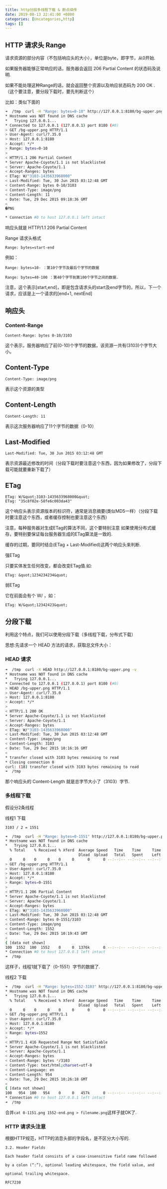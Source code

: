 ```yaml
---
title: http分段多线程下载 & 断点续传
date: 2019-08-13 22:41:00 +0800
categories: [Uncategories,http]
tags: []
---
```


## HTTP 请求头 Range
请求资源的部分内容（不包括响应头的大小），单位是byte，即字节，从0开始.

如果服务器能够正常响应的话，服务器会返回 206 Partial Content 的状态码及说明.

如果不能处理这种Range的话，就会返回整个资源以及响应状态码为 200 OK .（这个要注意，要分段下载时，要先判断这个）

比如：类似下面的

```bash
➜  /tmp  curl -H "Range: bytes=0-10" http://127.0.0.1:8180/bg-upper.png -v
* Hostname was NOT found in DNS cache
*   Trying 127.0.0.1...
* Connected to 127.0.0.1 (127.0.0.1) port 8180 (#0)
> GET /bg-upper.png HTTP/1.1
> User-Agent: curl/7.35.0
> Host: 127.0.0.1:8180
> Accept: */*
> Range: bytes=0-10
>
< HTTP/1.1 206 Partial Content
* Server Apache-Coyote/1.1 is not blacklisted
< Server: Apache-Coyote/1.1
< Accept-Ranges: bytes
< ETag: W/"3103-1435633968000"
< Last-Modified: Tue, 30 Jun 2015 03:12:48 GMT
< Content-Range: bytes 0-10/3103
< Content-Type: image/png
< Content-Length: 11
< Date: Tue, 29 Dec 2015 09:18:36 GMT
<
�PNG

* Connection #0 to host 127.0.0.1 left intact
```


响应头就是 HTTP/1.1 206 Partial Content

Range 请求头格式
```http
Range: bytes=start-end
```


例如：
```http
Range: bytes=10- ：第10个字节及最后个字节的数据

Range: bytes=40-100 ：第40个字节到第100个字节之间的数据.
```

注意，这个表示[start,end]，即是包含请求头的start及end字节的，所以，下一个请求，应该是上一个请求的[end+1, nextEnd]

## 响应头

### Content-Range

```http
Content-Range: bytes 0-10/3103
```

这个表示，服务器响应了前(0-10)个字节的数据，该资源一共有(3103)个字节大小。

## Content-Type

```http
Content-Type: image/png
```

表示这个资源的类型

## Content-Length

```http
Content-Length: 11
```

表示这次服务器响应了11个字节的数据（0-10）

## Last-Modified

```http
Last-Modified: Tue, 30 Jun 2015 03:12:48 GMT
```

表示资源最近修改的时间（分段下载时要注意这个东西，因为如果修改了，分段下载可能就要重新下载了）

## ETag

```http
ETag: W/&quot;3103-1435633968000&quot;
ETag: "35c8f02e-58fe6c003da43"
```


这个响应头表示资源版本的标识符，通常是消息摘要(类似MD5一样）（分段下载时要注意这个东西，或者缓存控制也要注意这个东西）

注意，每种服务器对生成ETag的算法不同，这个要特别注意 如果使用分布式缓存，要特别要保证每台服务器生成的ETag算法是一致的.

缓存的过期，要同时结合(ETag + Last-Modified)这两个响应头来判断.

强ETag

只要实体发生任何改变，都会改变ETag值.如:

`ETag: &quot;1234234234&quot;`

弱ETag

它在前面会有个 W/ ，如：

`ETag: W/&quot;12342423&quot;`

## 分段下载
利用这个特点，我们可以使用分段下载（多线程下载，分布式下载）

思想:先请求一个 HEAD 方法的请求，获取总文件大小：

### HEAD 请求

```bash
➜  /tmp  curl -X HEAD http://127.0.0.1:8180/bg-upper.png -v
* Hostname was NOT found in DNS cache
*   Trying 127.0.0.1...
* Connected to 127.0.0.1 (127.0.0.1) port 8180 (#0)
> HEAD /bg-upper.png HTTP/1.1
> User-Agent: curl/7.35.0
> Host: 127.0.0.1:8180
> Accept: */*
>
< HTTP/1.1 200 OK
* Server Apache-Coyote/1.1 is not blacklisted
< Server: Apache-Coyote/1.1
< Accept-Ranges: bytes
< ETag: W/"3103-1435633968000"
< Last-Modified: Tue, 30 Jun 2015 03:12:48 GMT
< Content-Type: image/png
< Content-Length: 3103
< Date: Tue, 29 Dec 2015 10:16:16 GMT
<
* transfer closed with 3103 bytes remaining to read
* Closing connection 0
curl: (18) transfer closed with 3103 bytes remaining to read
➜  /tmp
```

那个响应头的 Content-Length 就是总字节大小了（3103）字节.

### 多线程下载
假设分2条线程

线程1 下载

```bash
3103 / 2 = 1551

➜  /tmp  curl -H "Range: bytes=0-1551" http://127.0.0.1:8180/bg-upper.png -v -o 0-1151.png
* Hostname was NOT found in DNS cache
*   Trying 127.0.0.1...
  % Total    % Received % Xferd  Average Speed   Time    Time     Time  Current
                                 Dload  Upload   Total   Spent    Left  Speed
  0     0    0     0    0     0      0      0 --:--:-- --:--:-- --:--:--     0* Connected to 127.0.0.1 (127.0.0.1) port 8180 (#0)
> GET /bg-upper.png HTTP/1.1
> User-Agent: curl/7.35.0
> Host: 127.0.0.1:8180
> Accept: */*
> Range: bytes=0-1551
>
< HTTP/1.1 206 Partial Content
* Server Apache-Coyote/1.1 is not blacklisted
< Server: Apache-Coyote/1.1
< Accept-Ranges: bytes
< ETag: W/"3103-1435633968000"
< Last-Modified: Tue, 30 Jun 2015 03:12:48 GMT
< Content-Range: bytes 0-1551/3103
< Content-Type: image/png
< Content-Length: 1552
< Date: Tue, 29 Dec 2015 10:19:43 GMT
<
{ [data not shown]
100  1552  100  1552    0     0  1376k      0 --:--:-- --:--:-- --:--:-- 1515k
* Connection #0 to host 127.0.0.1 left intact
➜  /tmp
```


这样子，线程1就下载了（0-1551）字节的数据了.

线程2 下载
```bash
➜  /tmp  curl -H "Range: bytes=1552-3103" http://127.0.0.1:8180/bg-upper.png -v -o 1552-end.png
* Hostname was NOT found in DNS cache
*   Trying 127.0.0.1...
  % Total    % Received % Xferd  Average Speed   Time    Time     Time  Current
                                 Dload  Upload   Total   Spent    Left  Speed
  0     0    0     0    0     0      0      0 --:--:-- --:--:-- --:--:--     0* Connected to 127.0.0.1 (127.0.0.1) port 8180 (#0)
> GET /bg-upper.png HTTP/1.1
> User-Agent: curl/7.35.0
> Host: 127.0.0.1:8180
> Accept: */*
> Range: bytes=1552
>
< HTTP/1.1 416 Requested Range Not Satisfiable
* Server Apache-Coyote/1.1 is not blacklisted
< Server: Apache-Coyote/1.1
< Accept-Ranges: bytes
< Content-Range: bytes */3103
< Content-Type: text/html;charset=utf-8
< Content-Language: en
< Content-Length: 954
< Date: Tue, 29 Dec 2015 10:26:18 GMT
<
{ [data not shown]
100   954  100   954    0     0   457k      0 --:--:-- --:--:-- --:--:--  931k
* Connection #0 to host 127.0.0.1 left intact
➜  /tmp
```

合并`cat 0-1151.png 1552-end.png > filename.png`这样子就OK了.

### HTTP 请求头注意
根据HTTP规范，HTTP的消息头部的字段名，是不区分大小写的.
```
3.2. Header Fields

Each header field consists of a case-insensitive field name followed

by a colon (“:”), optional leading whitespace, the field value, and

optional trailing whitespace.

RFC7230
```